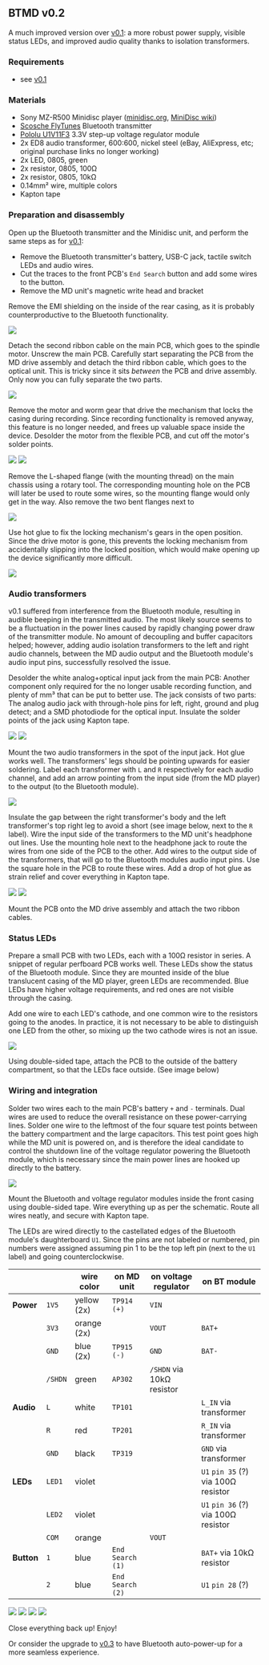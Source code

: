 ## BTMD v0.2

A much improved version over [v0.1](v0.1.md): a more robust power supply, visible status LEDs, and improved audio quality thanks to isolation transformers.

### Requirements

- see [v0.1](v0.1.md)

### Materials

- Sony MZ-R500 Minidisc player ([minidisc.org](https://www.minidisc.org/part_Sony_MZ-R500.html), [MiniDisc wiki](https://www.minidisc.wiki/equipment/sony/portable/mz-r500))
- [Scosche FlyTunes](https://www.scosche.com/wireless-bluetooth-audio-transmitter) Bluetooth transmitter
- [Pololu U1V11F3](https://www.pololu.com/product/2561) 3.3V step-up voltage regulator module
- 2x ED8 audio transformer, 600:600, nickel steel (eBay, AliExpress, etc; original purchase links no longer working)
- 2x LED, 0805, green
- 2x resistor, 0805, 100Ω
- 2x resistor, 0805, 10kΩ
- 0.14mm² wire, multiple colors
- Kapton tape

### Preparation and disassembly

Open up the Bluetooth transmitter and the Minidisc unit, and perform the same steps as for [v0.1](v0.1.md):

- Remove the Bluetooth transmitter's battery, USB-C jack, tactile switch LEDs and audio wires.
- Cut the traces to the front PCB's `End Search` button and add some wires to the button.
- Remove the MD unit's magnetic write head and bracket

Remove the EMI shielding on the inside of the rear casing, as it is probably counterproductive to the Bluetooth functionality.

![](img/v0.2/IMG_5530.jpeg)

Detach the second ribbon cable on the main PCB, which goes to the spindle motor. Unscrew the main PCB. Carefully start separating the PCB from the MD drive assembly and detach the third ribbon cable, which goes to the optical unit. This is tricky since it sits *between* the PCB and drive assembly. Only now you can fully separate the two parts.

![](img/v0.2/IMG_5501.jpeg)

Remove the motor and worm gear that drive the mechanism that locks the casing during recording. Since recording functionality is removed anyway, this feature is no longer needed, and frees up valuable space inside the device. Desolder the motor from the flexible PCB, and cut off the motor's solder points.

![](img/v0.2/IMG_5502.jpeg)
![](img/v0.2/IMG_5504.jpeg)

Remove the L-shaped flange (with the mounting thread) on the main chassis using a rotary tool. The corresponding mounting hole on the PCB will later be used to route some wires, so the mounting flange would only get in the way.
Also remove the two bent flanges next to

![](img/v0.2/IMG_5505.jpeg)

Use hot glue to fix the locking mechanism's gears in the open position. Since the drive motor is gone, this prevents the locking mechanism from accidentally slipping into the locked position, which would make opening up the device significantly more difficult.

![](img/v0.2/IMG_5513.jpeg)

### Audio transformers

v0.1 suffered from interference from the Bluetooth module, resulting in audible beeping in the transmitted audio. The most likely source seems to be a fluctuation in the power lines caused by rapidly changing power draw of the transmitter module. No amount of decoupling and buffer capacitors helped; however, adding audio isolation transformers to the left and right audio channels, between the MD audio output and the Bluetooth module's audio input pins, successfully resolved the issue.

Desolder the white analog+optical input jack from the main PCB: Another component only required for the no longer usable recording function, and plenty of mm³ that can be put to better use.
The jack consists of two parts: The analog audio jack with through-hole pins for left, right, ground and plug detect; and a SMD photodiode for the optical input.
Insulate the solder points of the jack using Kapton tape.

![](img/v0.2/IMG_5500.jpeg)
![](img/v0.2/IMG_5506.jpeg)

Mount the two audio transformers in the spot of the input jack. Hot glue works well. The transformers' legs should be pointing upwards for easier soldering. Label each transformer with `L` and `R` respectively for each audio channel, and add an arrow pointing from the input side (from the MD player) to the output (to the Bluetooth module).

![](img/v0.2/IMG_5509.jpeg)

Insulate the gap between the right transformer's body and the left transformer's top right leg to avoid a short (see image below, next to the `R` label).
Wire the input side of the transformers to the MD unit's headphone out lines. Use the mounting hole next to the headphone jack to route the wires from one side of the PCB to the other.
Add wires to the output side of the transformers, that will go to the Bluetooth modules audio input pins. Use the square hole in the PCB to route these wires. Add a drop of hot glue as strain relief and cover everything in Kapton tape.

![](img/v0.2/IMG_5516.jpeg)
![](img/v0.2/IMG_5519.jpeg)

Mount the PCB onto the MD drive assembly and attach the two ribbon cables.

### Status LEDs

Prepare a small PCB with two LEDs, each with a 100Ω resistor in series. A snippet of regular perfboard PCB works well. These LEDs show the status of the Bluetooth module. Since they are mounted inside of the blue translucent casing of the MD player, green LEDs are recommended. Blue LEDs have higher voltage requirements, and red ones are not visible through the casing.

Add one wire to each LED's cathode, and one common wire to the resistors going to the anodes. In practice, it is not necessary to be able to distinguish one LED from the other, so mixing up the two cathode wires is not an issue.

![](img/v0.2/IMG_5520.jpeg)

Using double-sided tape, attach the PCB to the outside of the battery compartment, so that the LEDs face outside.
(See image below)

### Wiring and integration

Solder two wires each to the main PCB's battery `+` and `-` terminals. Dual wires are used to reduce the overall resistance on these power-carrying lines.
Solder one wire to the leftmost of the four square test points between the battery compartment and the large capacitors.
This test point goes high while the MD unit is powered on, and is therefore the ideal candidate to control the shutdown line of the voltage regulator powering the Bluetooth module, which is necessary since the main power lines are hooked up directly to the battery.

![](img/v0.2/IMG_5523.jpeg)

Mount the Bluetooth and voltage regulator modules inside the front casing using double-sided tape. Wire everything up as per the schematic. Route all wires neatly, and secure with Kapton tape.

The LEDs are wired directly to the castellated edges of the Bluetooth module's daughterboard `U1`. Since the pins are not labeled or numbered, pin numbers were assigned assuming pin 1 to be the top left pin (next to the `U1` label) and going counterclockwise.

|            |         | wire color  | on MD unit       | on voltage regulator      | on BT module                        |
|------------|---------|-------------|------------------|---------------------------|-------------------------------------|
| **Power**  | `1V5`   | yellow (2x) | `TP914` `(+)`    | `VIN`                     |                                     |
|            | `3V3`   | orange (2x) |                  | `VOUT`                    | `BAT+`                              |
|            | `GND`   | blue (2x)   | `TP915` `(-)`    | `GND`                     | `BAT-`                              |
|            | `/SHDN` | green       | `AP302`          | `/SHDN` via 10kΩ resistor |                                     |
| **Audio**  | `L`     | white       | `TP101`          |                           | `L_IN` via transformer              |
|            | `R`     | red         | `TP201`          |                           | `R_IN` via transformer              |
|            | `GND`   | black       | `TP319`          |                           | `GND`  via transformer              |
| **LEDs**   | `LED1`  | violet      |                  |                           | `U1` `pin 35` (?) via 100Ω resistor |
|            | `LED2`  | violet      |                  |                           | `U1` `pin 36` (?) via 100Ω resistor |
|            | `COM`   | orange      |                  | `VOUT`                    |                                     |
| **Button** | `1`     | blue        | `End Search (1)` |                           | `BAT+` via 10kΩ  resistor           |
|            | `2`     | blue        | `End Search (2)` |                           | `U1` `pin 28` (?)                              |

![](img/v0.2/IMG_5086.jpeg)
![](img/v0.2/IMG_0771.jpeg)
![](img/v0.2/IMG_5526.jpeg)
![](img/v0.2/IMG_5528.jpeg)

Close everything back up! Enjoy!

Or consider the upgrade to [v0.3](v0.3.md) to have Bluetooth auto-power-up for a more seamless experience.
